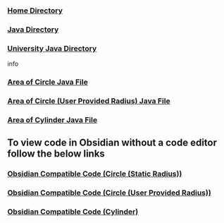 ### [Home Directory](/CodeLanguages/ReadMe.md)
### [Java Directory](/CodeLanguages/Java/JavaContents.md)
### [University Java Directory](/CodeLanguages/Java/UniversityJavaFiles/ReadMe.md)

info
### [Area of Circle Java File](computeAreaCircle.java)
### [Area of Circle (User Provided Radius) Java File](computeAreaCircleConsole.java)
### [Area of Cylinder Java File](computeAreaCylinder.java)

## To view code in Obsidian without a code editor follow the below links

### [Obsidian Compatible Code (Circle (Static Radius))](computeAreaCircle.md)
### [Obsidian Compatible Code (Circle (User Provided Radius))](computeAreaCircleConsole.md)
### [Obsidian Compatible Code (Cylinder)](computeAreaCylinder.md)